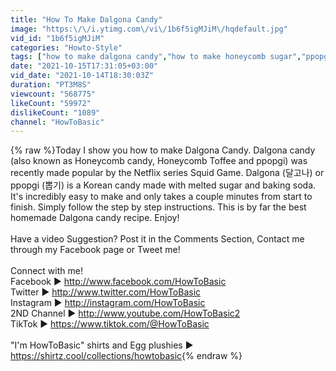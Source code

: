 ```yaml
---
title: "How To Make Dalgona Candy"
image: "https:\/\/i.ytimg.com\/vi\/1b6f5igMJiM\/hqdefault.jpg"
vid_id: "1b6f5igMJiM"
categories: "Howto-Style"
tags: ["how to make dalgona candy","how to make honeycomb sugar","ppopgi (뽑기)"]
date: "2021-10-15T17:31:05+03:00"
vid_date: "2021-10-14T18:30:03Z"
duration: "PT3M8S"
viewcount: "568775"
likeCount: "59972"
dislikeCount: "1089"
channel: "HowToBasic"
---
```

{% raw %}Today I show you how to make Dalgona Candy. Dalgona candy (also known as Honeycomb candy, Honeycomb Toffee and ppopgi) was recently made popular by the Netflix series Squid Game. Dalgona (달고나) or ppopgi (뽑기) is a Korean candy made with melted sugar and baking soda. It's incredibly easy to make and only takes a couple minutes from start to finish. Simply follow the step by step instructions. This is by far the best homemade Dalgona candy recipe. Enjoy! <br /><br />Have a video Suggestion? Post it in the Comments Section, Contact me through my Facebook page or Tweet me!<br /><br />Connect with me!<br />Facebook ▶ <a rel="nofollow" target="blank" href="http://www.facebook.com/HowToBasic">http://www.facebook.com/HowToBasic</a> <br />Twitter ▶ <a rel="nofollow" target="blank" href="http://www.twitter.com/HowToBasic">http://www.twitter.com/HowToBasic</a> <br />Instagram ▶ <a rel="nofollow" target="blank" href="http://instagram.com/HowToBasic">http://instagram.com/HowToBasic</a><br />2ND Channel ▶ <a rel="nofollow" target="blank" href="http://www.youtube.com/HowToBasic2">http://www.youtube.com/HowToBasic2</a> <br />TikTok ▶ <a rel="nofollow" target="blank" href="https://www.tiktok.com/@HowToBasic">https://www.tiktok.com/@HowToBasic</a><br /><br />&quot;I'm HowToBasic&quot; shirts and Egg plushies ▶ <a rel="nofollow" target="blank" href="https://shirtz.cool/collections/howtobasic">https://shirtz.cool/collections/howtobasic</a>{% endraw %}
